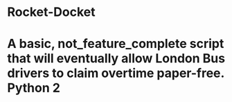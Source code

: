 # Rocket-Docket
# A basic, not_feature_complete script that will eventually allow London Bus drivers to claim overtime paper-free. Python 2
